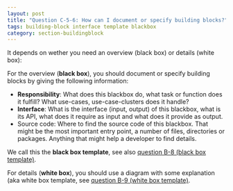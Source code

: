 ```yaml
---
layout: post
title: "Question C-5-6: How can I document or specify building blocks?"
tags: building-block interface template blackbox
category: section-buildingblock
---
```


It depends on wether you need an overview (black box) or details (white box):

For the overview (**black box**), you should document or specify building blocks by giving the following information:

* **Responsibility**: What does this blackbox do, what task or function does it fulfill? What use-cases, use-case-clusters does it handle?
* **Interface**: What is the interface (input, output) of this blackbox, what is its API, what does it require as input and what does it provide as output.
* Source code: Where to find the source code of this blackbox. That might be the most important entry point, a number of files, directories or packages. Anything that might help a developer to find details.

We call this the **black box template**, see also [question B-8 (black box template)](/questions/B-8).

For details (**white box**), you should use a diagram with some explanation
(aka white box template, see [question B-9 (white box template)](/questions/B-9).
